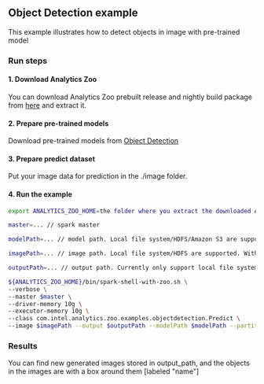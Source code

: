 ## Object Detection example
This example illustrates how to detect objects in image with pre-trained model

### Run steps
#### 1. Download Analytics Zoo
You can download Analytics Zoo prebuilt release and nightly build package from [here](https://analytics-zoo.github.io/master/#release-download/) and extract it.

#### 2. Prepare pre-trained models

Download pre-trained models from [Object Detection](https://github.com/intel-analytics/analytics-zoo/blob/master/docs/docs/ProgrammingGuide/object-detection.md)

#### 3. Prepare predict dataset

Put your image data for prediction in the ./image folder.

#### 4. Run the example

```bash
export ANALYTICS_ZOO_HOME=the folder where you extract the downloaded Analytics Zoo zip package

master=... // spark master

modelPath=... // model path. Local file system/HDFS/Amazon S3 are supported

imagePath=... // image path. Local file system/HDFS are supported. With local file system, the files need to be available on all nodes in the cluster.

outputPath=... // output path. Currently only support local file system.

${ANALYTICS_ZOO_HOME}/bin/spark-shell-with-zoo.sh \
--verbose \
--master $master \
--driver-memory 10g \
--executor-memory 10g \
--class com.intel.analytics.zoo.examples.objectdetection.Predict \
--image $imagePath --output $outputPath --modelPath $modelPath --partition 4
```

### Results
You can find new generated images stored in output_path, and the objects in the images are with a box around them [labeled "name"]
